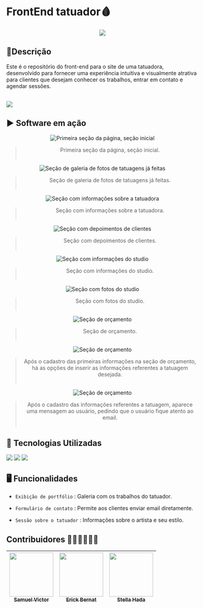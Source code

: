 # FrontEnd tatuador🩸
<p align='center'>
    <img src="https://img.shields.io/badge/STATUS-FINALIZADO-blue">
</p>


<h2>📝Descrição</h2>
<p>Este é o repositório do front-end para o site de uma tatuadora, desenvolvido para fornecer uma experiência intuitiva e visualmente atrativa para clientes que desejam conhecer os trabalhos, entrar em contato e agendar sessões.</p><br>

<img src="https://github.com/user-attachments/assets/20b2cac2-a2b0-4a64-b9ec-30bc7d2f6816"/>

<h2>▶️ Software em ação</h2>
<div align='center'>
    <img src="https://github.com/user-attachments/assets/f9b557cb-5a39-46ee-9f63-bca935fa8396" alt="Primeira seção da página, seção inicial"/><br>

>    Primeira seção da página, seção inicial.<br>
    <br>
</div>

<div align='center'>
    <img src="https://github.com/user-attachments/assets/98818c04-3eb7-4531-bd6c-31276b9697f5" alt="Seção de galeria de fotos de tatuagens já feitas"><br>

>    Seção de galeria de fotos de tatuagens já feitas.<br><br>
</div>

<div align='center'>
    <img src="https://github.com/user-attachments/assets/f92c32a5-100e-4741-92a0-6bfdab7e1754" alt="Seção com informações sobre a tatuadora"><br>

>    Seção com informações sobre a tatuadora.<br><br>
</div>

<div align='center'>
    <img src="https://github.com/user-attachments/assets/fe2deb89-ea4e-4dc6-bf17-dc6ae153d779" alt="Seção com depoimentos de clientes"><br>

>    Seção com depoimentos de clientes.<br><br>
</div>

<div align='center'>
    <img src="https://github.com/user-attachments/assets/3620761f-a2b0-4cf3-8a7e-20a67c2e64e6" alt="Seção com informações do studio"><br>

>    Seção com informações do studio.<br><br>
</div>

<div align='center'>
    <img src="https://github.com/user-attachments/assets/d48f18c1-d4cf-479a-9ec8-c1397dad0e19" alt="Seção com fotos do studio"><br>

>    Seção com fotos do studio.<br><br>
</div>

<div align='center'>
    <img src="https://github.com/user-attachments/assets/a5fa55d6-daa2-49bb-ae96-fc7089eedc3f" alt="Seção de orçamento"><br>

>    Seção de orçamento.<br><br>
</div>

<div align='center'>
    <img src="https://github.com/user-attachments/assets/d8d5ef43-755b-4234-afa7-598166c23372" alt="Seção de orçamento"><br>

>    Após o cadastro das primeiras informações na seção de orçamento, há as opções de inserir as informações referentes a tatuagem desejada.<br><br>
</div>


<div align='center'>
    <img src="https://github.com/user-attachments/assets/ef81feb2-b725-42e2-9925-d3ca3897c287" alt="Seção de orçamento"><br>

>    Após o cadastro das informações referentes a tatuagem, aparece uma mensagem ao usuário, pedindo que o usuário fique atento ao email.<br><br>
</div>


## 🎨 Tecnologias Utilizadas
<p align="left">
  <img src="https://img.shields.io/badge/HTML-white?style=for-the-badge&logo=html5&logoColor=white&color=blue">
  <img src="https://img.shields.io/badge/SCSS-white?style=for-the-badge&logo=sass&logoColor=blue">
  <img src="https://img.shields.io/badge/REACT-white?style=for-the-badge&logo=react&logoColor=white&color=black">
</p>

## 🖥️ Funcionalidades
- `Exibição de portfólio` : Galeria com os trabalhos do tatuador.

- `Formulário de contato` : Permite aos clientes enviar email diretamente.

- `Sessão sobre o tatuador` : Informações sobre o artista e seu estilo.


## Contribuidores 🧑‍💻👩‍💻🧑‍💻
| [<img src="https://avatars.githubusercontent.com/u/95144250?s=400&u=149cf20f52f4c096721d16967b22655f18e5c7f5&v=4" width=115><br><sub>Samuel Victor</sub>](https://github.com/Samuel-045) | [<img src="https://avatars.githubusercontent.com/u/138524660?v=4" width=115><br><sub>Erick Bernat</sub>](https://github.com/ErickBernat) | [<img src="https://avatars.githubusercontent.com/u/91349698?v=4" width=115><br><sub>Stella Hada</sub>](https://github.com/stellahada) | 
| :---: | :---: | :---: |
